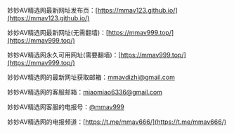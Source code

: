 妙妙AV精选网最新网址发布页：[https://mmav123.github.io/](https://mmav123.github.io/)

妙妙AV精选网最新网址(无需翻墙)：[https://mmav999.top/](https://mmav999.top/)

妙妙AV精选网永久可用网址(需要翻墙)：[https://mmav999.top/](https://mmav999.top/)

妙妙AV精选网的最新网址获取邮箱：mmavdizhi@gmail.com

妙妙AV精选网的客服邮箱：miaomiao6336@gmail.com

妙妙AV精选网客服的电报号：[@mmav999](https://t.me/mmav999/)

妙妙AV精选网的电报频道：[https://t.me/mmav666/](https://t.me/mmav666/)
